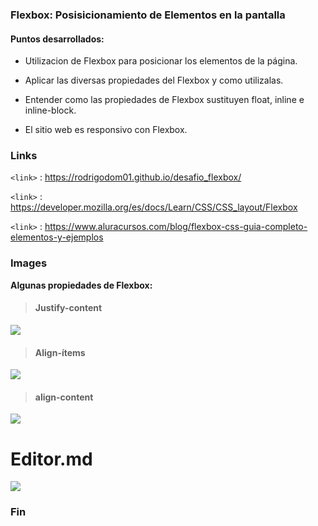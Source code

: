 ### Flexbox: Posisicionamiento de Elementos en la pantalla

#### Puntos desarrollados:

- Utilizacion de Flexbox para posicionar los elementos de la página.

- Aplicar las diversas propiedades del Flexbox y como utilizalas.

- Entender como las propiedades de Flexbox sustituyen float, inline e inline-block.

- El sitio web es responsivo con Flexbox.


### Links


`<link>` : <https://rodrigodom01.github.io/desafio_flexbox/>

`<link>` : <https://developer.mozilla.org/es/docs/Learn/CSS/CSS_layout/Flexbox>

`<link>` : <https://www.aluracursos.com/blog/flexbox-css-guia-completo-elementos-y-ejemplos>



### Images

**Algunas propiedades de Flexbox:**

> #### Justify-content


![](https://camo.githubusercontent.com/99c142d1b528f7c33757152139ff8131358dc3ddb77eb3b2a6fc9a044d2bb53e/68747470733a2f2f6373732d747269636b732e636f6d2f77702d636f6e74656e742f75706c6f6164732f323031382f31302f6a7573746966792d636f6e74656e742e737667)


> #### Align-ítems


![](https://camo.githubusercontent.com/6a31df6631678ba5686f4ec6203cd74c094924517b8b8a1f21981f26fb21eccf/68747470733a2f2f6373732d747269636b732e636f6d2f77702d636f6e74656e742f75706c6f6164732f323031382f31302f616c69676e2d6974656d732e737667)


> #### align-content


![](https://camo.githubusercontent.com/b3b9b868dc5b3bbb69ecd7ea7a950f7b33ca346d4c761d555717ec8b340bb966/68747470733a2f2f6373732d747269636b732e636f6d2f77702d636f6e74656e742f75706c6f6164732f323031382f31302f616c69676e2d636f6e74656e742e737667)



# Editor.md

![](https://pandao.github.io/editor.md/images/logos/editormd-logo-180x180.png)



### Fin
